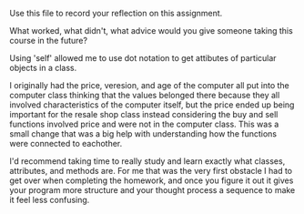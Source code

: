Use this file to record your reflection on this assignment. 

What worked, what didn't, what advice would you give someone taking this course in the future?

Using 'self' allowed me to use dot notation to get attibutes of particular objects in a class.

I originally had the price, veresion, and age of the computer all put into the computer class thinking that the values belonged there because they all involved characteristics of the computer itself, but the price ended up being important for the resale shop class instead considering the buy and sell functions involved price and were not in the computer class. This was a small change that was a big help with understanding how the functions were connected to eachother.

I'd recommend taking time to really study and learn exactly what classes, attributes, and methods are. For me that was the very first obstacle I had to get over when completing the homework, and once you figure it out it gives your program more structure and your thought process a sequence to make it feel less confusing.